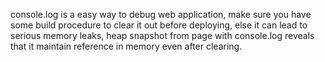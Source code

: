 console.log is a easy way to debug web application, make sure you have some build procedure to clear it out before deploying, else it can lead to serious memory leaks, heap snapshot from page with console.log reveals that it maintain reference in memory even after clearing. 

